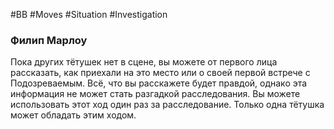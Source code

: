 #BB  #Moves #Situation #Investigation 
### Филип Марлоу 
Пока других тётушек нет в сцене, вы можете от первого  лица рассказать, как приехали на это место или о своей  первой встрече с Подозреваемым. Всё, что вы  расскажете будет правдой, однако эта информация не  может стать разгадкой расследования. Вы можете  использовать этот ход один раз за расследование.  Только одна тётушка может обладать этим ходом.